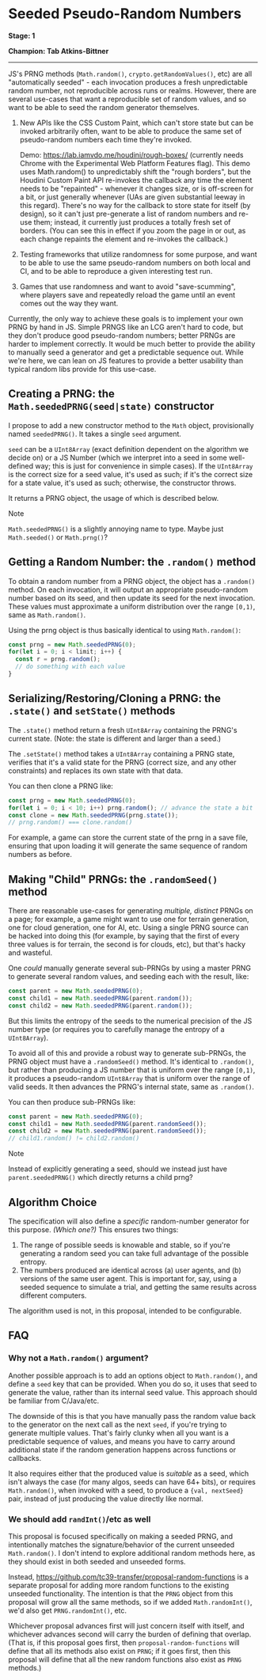 # Seeded Pseudo-Random Numbers

**Stage: 1**

**Champion: Tab Atkins-Bittner**

------

JS's PRNG methods (`Math.random()`, `crypto.getRandomValues()`, etc) are all "automatically seeded" - each invocation produces a fresh unpredictable random number, not reproducible across runs or realms.  However, there are several use-cases that want a reproducible set of random values, and so want to be able to seed the random generator themselves.

1. New APIs like the CSS Custom Paint, which can't store state but can be invoked arbitrarily often, want to be able to produce the same set of pseudo-random numbers each time they're invoked.

    Demo: <https://lab.iamvdo.me/houdini/rough-boxes/> (currently needs Chrome with the Experimental Web Platform Features flag).  This demo uses Math.random() to unpredictably shift the "rough borders", but the Houdini Custom Paint API re-invokes the callback any time the element needs to be "repainted" - whenever it changes size, or is off-screen for a bit, or just generally whenever (UAs are given substantial leeway in this regard). There's no way for the callback to store state for itself (by design), so it can't just pre-generate a list of random numbers and re-use them; instead, it currently just produces a totally fresh set of borders. (You can see this in effect if you zoom the page in or out, as each change repaints the element and re-invokes the callback.)

2. Testing frameworks that utilize randomness for some purpose, and want to be able to use the same pseudo-random numbers on both local and CI, and to be able to reproduce a given interesting test run.

3. Games that use randomness and want to avoid "save-scumming", where players save and repeatedly reload the game until an event comes out the way they want.

Currently, the only way to achieve these goals is to implement your own PRNG by hand in JS. Simple PRNGS like an LCG aren't hard to code, but they don't produce good pseudo-random numbers; better PRNGs are harder to implement correctly. It would be much better to provide the ability to manually seed a generator and get a predictable sequence out.  While we're here, we can lean on JS features to provide a better usability than typical random libs provide for this use-case.

Creating a PRNG: the `Math.seededPRNG(seed|state)` constructor
--------------------------------------------------------------

I propose to add a new constructor method to the `Math` object, provisionally named `seededPRNG()`. It takes a single `seed` argument.

`seed` can be a `UInt8Array` (exact definition dependent on the algorithm we decide on)
or a JS Number (which we interpret into a seed in some well-defined way; this is just for convenience in simple cases).
If the `UInt8Array` is the correct size for a seed value,
it's used as such;
if it's the correct size for a state value,
it's used as such;
otherwise,
the constructor throws.

It returns a PRNG object, the usage of which is described below.

> [!NOTE]
> `Math.seededPRNG()` is a slightly annoying name to type.
> Maybe just `Math.seeded()` or `Math.prng()`?


Getting a Random Number: the `.random()` method
-----------------------------------------------

To obtain a random number from a PRNG object, the object has a `.random()` method. On each invocation, it will output an appropriate pseudo-random number based on its seed, and then update its seed for the next invocation.  These values must approximate a uniform distribution over the range `[0,1)`, same as `Math.random()`.

Using the prng object is thus basically identical to using `Math.random()`:

```js
const prng = new Math.seededPRNG(0);
for(let i = 0; i < limit; i++) {
  const r = prng.random();
  // do something with each value
}
```

Serializing/Restoring/Cloning a PRNG: the `.state()` and `setState()` methods
-----------------------------------------------------------

The `.state()` method return a fresh `UInt8Array` containing the PRNG's current state.
(Note: the state is different and larger than a seed.)

The `.setState()` method takes a `UInt8Array` containing a PRNG state,
verifies that it's a valid state for the PRNG
(correct size, and any other constraints)
and replaces its own state with that data.

You can then clone a PRNG like:

```js
const prng = new Math.seededPRNG(0);
for(let i = 0; i < 10; i++) prng.random(); // advance the state a bit
const clone = new Math.seededPRNG(prng.state());
// prng.random() === clone.random()
```

For example, a game can store the current state of the prng in a save file,
ensuring that upon loading it will generate the same sequence of random numbers as before.

Making "Child" PRNGs: the `.randomSeed()` method
------------------------------------------------

There are reasonable use-cases for generating *multiple, distinct* PRNGs on a page;
for example, a game might want to use one for terrain generation, one for cloud generation, one for AI, etc.
Using a single PRNG source can be hacked into doing this
(for example, by saying that the first of every three values is for terrain, the second is for clouds, etc),
but that's hacky and wasteful.

One *could* manually generate several sub-PRNGs by using a master PRNG to generate several random values,
and seeding each with the result,
like:

```js
const parent = new Math.seededPRNG(0);
const child1 = new Math.seededPRNG(parent.random());
const child2 = new Math.seededPRNG(parent.random());
```

But this limits the entropy of the seeds to the numerical precision of the JS number type
(or requires you to carefully manage the entropy of a `UInt8Array`).

To avoid all of this and provide a robust way to generate sub-PRNGs,
the PRNG object must have a `.randomSeed()` method.
It's identical to `.random()`,
but rather than producing a JS number that is uniform over the range `[0,1)`,
it produces a pseudo-random `UInt8Array` that is uniform over the range of valid seeds.
It then advances the PRNG's internal state,
same as `.random()`.

You can then produce sub-PRNGs like:

```js
const parent = new Math.seededPRNG(0);
const child1 = new Math.seededPRNG(parent.randomSeed());
const child2 = new Math.seededPRNG(parent.randomSeed());
// child1.random() != child2.random()
```

> [!NOTE]
> Instead of explicitly generating a seed,
> should we instead just have `parent.seededPRNG()`
> which directly returns a child prng?


Algorithm Choice
----------------

The specification will also define a *specific* random-number generator for this purpose.  *(Which one?)*  This ensures two things:

1. The range of possible seeds is knowable and stable, so if you're generating a random seed you can take full advantage of the possible entropy.
2. The numbers produced are identical across (a) user agents, and (b) versions of the same user agent.  This is important for, say, using a seeded sequence to simulate a trial, and getting the same results across different computers.

The algorithm used is not, in this proposal, intended to be configurable.

FAQ
----

### Why not a `Math.random()` argument? ###

Another possible approach is to add an options object to `Math.random()`, and define a `seed` key that can be provided.  When you do so, it uses that seed to generate the value, rather than its internal seed value.  This approach should be familiar from C/Java/etc.

The downside of this is that you have manually pass the random value back to the generator on the next call as the next `seed`, if you're trying to generate multiple values.  That's fairly clunky when all you want is a predictable sequence of values, and means you have to carry around additional state if the random generation happens across functions or callbacks.

It also requires either that the produced value is *suitable* as a seed, which isn't always the case (for many algos, seeds can have 64+ bits), or requires `Math.random()`, when invoked with a seed, to produce a `{val, nextSeed}` pair, instead of just producing the value directly like normal.

### We should add `randInt()`/etc as well ###

This proposal is focused specifically on making a seeded PRNG, and intentionally matches the signature/behavior of the current unseeded `Math.random()`. I don't intend to explore additional random methods here, as they should exist in both seeded and unseeded forms.

Instead, <https://github.com/tc39-transfer/proposal-random-functions> is a separate proposal for adding more random functions to the existing unseeded functionality. The intention is that the `PRNG` object from this proposal will grow all the same methods, so if we added `Math.randomInt()`, we'd also get `PRNG.randomInt()`, etc.

Whichever proposal advances first will just concern itself with itself, and whichever advances second will carry the burden of defining that overlap. (That is, if this proposal goes first, then `proposal-random-functions` will define that all its methods also exist on `PRNG`; if it goes first, then this proposal will define that all the new random functions also exist as `PRNG` methods.)